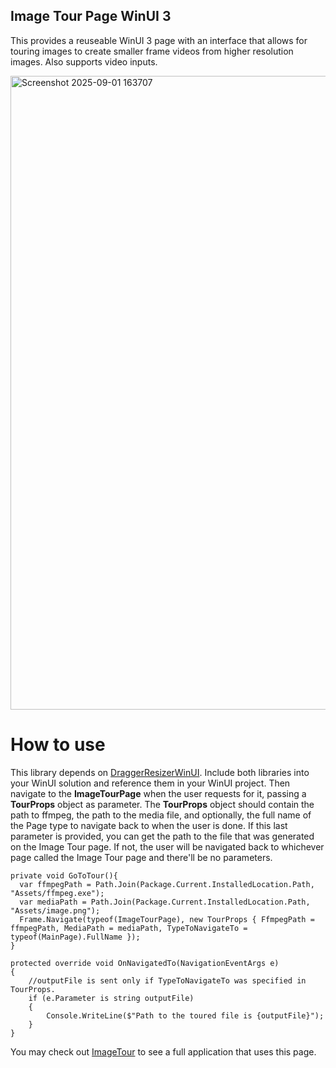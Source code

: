 ## Image Tour Page WinUI 3
This provides a reuseable WinUI 3 page with an interface that allows for touring images to create smaller frame videos from higher resolution images. Also supports video inputs.

<img width="1787" height="1014" alt="Screenshot 2025-09-01 163707" src="https://github.com/user-attachments/assets/0a467080-326a-451e-8903-86e8fb08fe9e" />

# How to use
This library depends on [DraggerResizerWinUI](https://github.com/PeteJobi/DraggerResizerWinUI). Include both libraries into your WinUI solution and reference them in your WinUI project. Then navigate to the **ImageTourPage** when the user requests for it, passing a **TourProps** object as parameter.
The **TourProps** object should contain the path to ffmpeg, the path to the media file, and optionally, the full name of the Page type to navigate back to when the user is done. If this last parameter is provided, you can get the path to the file that was generated on the Image Tour page. If not, the user will be navigated back to whichever page called the Image Tour page and there'll be no parameters. 
```
private void GoToTour(){
  var ffmpegPath = Path.Join(Package.Current.InstalledLocation.Path, "Assets/ffmpeg.exe");
  var mediaPath = Path.Join(Package.Current.InstalledLocation.Path, "Assets/image.png");
  Frame.Navigate(typeof(ImageTourPage), new TourProps { FfmpegPath = ffmpegPath, MediaPath = mediaPath, TypeToNavigateTo = typeof(MainPage).FullName });
}

protected override void OnNavigatedTo(NavigationEventArgs e)
{
    //outputFile is sent only if TypeToNavigateTo was specified in TourProps.
    if (e.Parameter is string outputFile)
    {
        Console.WriteLine($"Path to the toured file is {outputFile}");
    }
}
```

You may check out [ImageTour](https://github.com/PeteJobi/ImageTour) to see a full application that uses this page.
